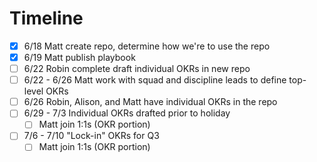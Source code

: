 # Timeline

- [x] 6/18 Matt create repo, determine how we're to use the repo
- [x] 6/19 Matt publish playbook
- [ ] 6/22 Robin complete draft individual OKRs in new repo
- [ ] 6/22 - 6/26 Matt work with squad and discipline leads to define top-level OKRs
- [ ] 6/26 Robin, Alison, and Matt have individual OKRs in the repo
- [ ] 6/29 - 7/3 Individual OKRs drafted prior to holiday
  - [ ] Matt join 1:1s (OKR portion)
- [ ] 7/6 - 7/10 "Lock-in" OKRs for Q3
  - [ ] Matt join 1:1s (OKR portion)
